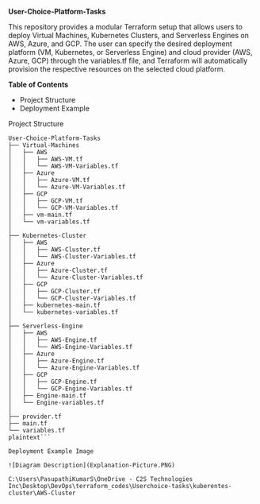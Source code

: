 **User-Choice-Platform-Tasks**

This repository provides a modular Terraform setup that allows users to deploy Virtual Machines, Kubernetes Clusters, and Serverless Engines on AWS, Azure, and GCP. The user can specify the desired deployment platform (VM, Kubernetes, or Serverless Engine) and cloud provider (AWS, Azure, GCP) through the variables.tf file, and Terraform will automatically provision the respective resources on the selected cloud platform.

**Table of Contents**
+ Project Structure
+ Deployment Example


Project Structure
```plaintext
User-Choice-Platform-Tasks
├── Virtual-Machines
│   ├── AWS
│   │   ├── AWS-VM.tf
│   │   └── AWS-VM-Variables.tf
│   ├── Azure
│   │   ├── Azure-VM.tf
│   │   └── Azure-VM-Variables.tf
│   ├── GCP
│   │   ├── GCP-VM.tf
│   │   └── GCP-VM-Variables.tf
│   ├── vm-main.tf
│   └── vm-variables.tf
│
├── Kubernetes-Cluster
│   ├── AWS
│   │   ├── AWS-Cluster.tf
│   │   └── AWS-Cluster-Variables.tf
│   ├── Azure
│   │   ├── Azure-Cluster.tf
│   │   └── Azure-Cluster-Variables.tf
│   ├── GCP
│   │   ├── GCP-Cluster.tf
│   │   └── GCP-Cluster-Variables.tf
│   ├── kubernetes-main.tf
│   └── kubernetes-variables.tf
│
├── Serverless-Engine
│   ├── AWS
│   │   ├── AWS-Engine.tf
│   │   └── AWS-Engine-Variables.tf
│   ├── Azure
│   │   ├── Azure-Engine.tf
│   │   └── Azure-Engine-Variables.tf
│   ├── GCP
│   │   ├── GCP-Engine.tf
│   │   └── GCP-Engine-Variables.tf
│   ├── Engine-main.tf
│   └── Engine-variables.tf
│
├── provider.tf
├── main.tf
└── variables.tf
plaintext```

Deployment Example Image

![Diagram Description](Explanation-Picture.PNG)

C:\Users\PasupathiKumarS\OneDrive - C2S Technologies Inc\Desktop\DevOps\terraform_codes\Userchoice-tasks\kuberentes-cluster\AWS-Cluster